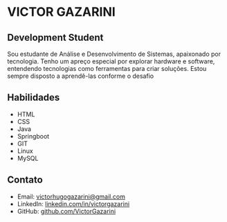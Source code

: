 # VICTOR GAZARINI

## Development Student

Sou estudante de Análise e Desenvolvimento de Sistemas, apaixonado por tecnologia. Tenho um apreço especial por explorar hardware e software, entendendo tecnologias como ferramentas para criar soluções. Estou sempre disposto a aprendê-las conforme o desafio

## Habilidades

- HTML
- CSS
- Java
- Springboot
- GIT
- Linux
- MySQL

## Contato

- Email: victorhugogazarini@gmail.com
- LinkedIn: [linkedin.com/in/victorgazarini](https://www.linkedin.com/in/victorgazarini/)
- GitHub: [github.com/VictorGazarini](https://github.com/VictorGazarini)

